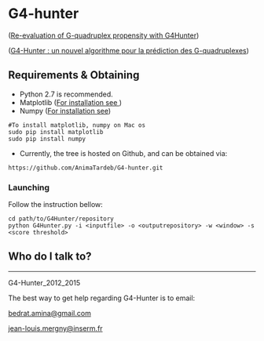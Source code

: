 # G4-hunter

 ([Re-evaluation of G-quadruplex propensity with G4Hunter](http://nar.oxfordjournals.org/content/early/2016/01/19/nar.gkw006.full.pdf+html))
 
 
 ([G4-Hunter : un nouvel algorithme pour la prédiction des G-quadruplexes](http://www.theses.fr/2015BORD0197))

Requirements & Obtaining
------------

* Python 2.7 is recommended. 
* Matplotlib ([For installation see ](http://matplotlib.org/users/installing.html))
* Numpy ([For installation see](http://docs.scipy.org/doc/numpy-1.10.1/user/install.html))
```
#To install matplotlib, numpy on Mac os
sudo pip install matplotlib
sudo pip install numpy
```
* Currently, the tree is hosted on Github, and can be obtained via:
```
https://github.com/AnimaTardeb/G4-hunter.git
```
### Launching ###

Follow the instruction bellow:

```
cd path/to/G4Hunter/repository
python G4Hunter.py -i <inputfile> -o <outputrepository> -w <window> -s <score threshold>
```
 


## Who do I talk to? ##
------------
G4-Hunter_2012_2015

The best way to get help regarding G4-Hunter is to email:

bedrat.amina@gmail.com

jean-louis.mergny@inserm.fr 

